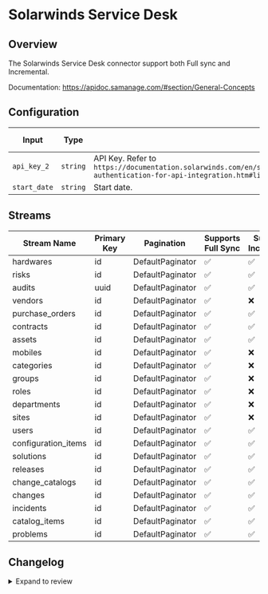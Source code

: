 # Solarwinds Service Desk
## Overview

The Solarwinds Service Desk connector support both Full sync and Incremental.

Documentation: https://apidoc.samanage.com/#section/General-Concepts

## Configuration

| Input | Type | Description | Default Value |
|-------|------|-------------|---------------|
| `api_key_2` | `string` | API Key. Refer to `https://documentation.solarwinds.com/en/success_center/swsd/content/completeguidetoswsd/token-authentication-for-api-integration.htm#link4` |  |
| `start_date` | `string` | Start date.  |  |

## Streams
| Stream Name | Primary Key | Pagination | Supports Full Sync | Supports Incremental |
|-------------|-------------|------------|---------------------|----------------------|
| hardwares | id | DefaultPaginator | ✅ |  ✅  |
| risks | id | DefaultPaginator | ✅ |  ✅  |
| audits | uuid | DefaultPaginator | ✅ |  ✅  |
| vendors | id | DefaultPaginator | ✅ |  ❌  |
| purchase_orders | id | DefaultPaginator | ✅ |  ✅  |
| contracts | id | DefaultPaginator | ✅ |  ✅  |
| assets | id | DefaultPaginator | ✅ |  ✅  |
| mobiles | id | DefaultPaginator | ✅ |  ❌  |
| categories | id | DefaultPaginator | ✅ |  ❌  |
| groups | id | DefaultPaginator | ✅ |  ❌  |
| roles | id | DefaultPaginator | ✅ |  ❌  |
| departments | id | DefaultPaginator | ✅ |  ❌  |
| sites | id | DefaultPaginator | ✅ |  ❌  |
| users | id | DefaultPaginator | ✅ |  ✅  |
| configuration_items | id | DefaultPaginator | ✅ |  ✅  |
| solutions | id | DefaultPaginator | ✅ |  ✅  |
| releases | id | DefaultPaginator | ✅ |  ✅  |
| change_catalogs | id | DefaultPaginator | ✅ |  ✅  |
| changes | id | DefaultPaginator | ✅ |  ✅  |
| incidents | id | DefaultPaginator | ✅ |  ✅  |
| catalog_items | id | DefaultPaginator | ✅ |  ✅  |
| problems | id | DefaultPaginator | ✅ |  ✅  |

## Changelog

<details>
  <summary>Expand to review</summary>

| Version          | Date              | Pull Request | Subject        |
|------------------|-------------------|--------------|----------------|
| 0.0.5 | 2024-12-14 | [49771](https://github.com/airbytehq/airbyte/pull/49771) | Update dependencies |
| 0.0.4 | 2024-12-12 | [49418](https://github.com/airbytehq/airbyte/pull/49418) | Update dependencies |
| 0.0.3 | 2024-12-11 | [49111](https://github.com/airbytehq/airbyte/pull/49111) | Starting with this version, the Docker image is now rootless. Please note that this and future versions will not be compatible with Airbyte versions earlier than 0.64 |
| 0.0.2 | 2024-10-29 | [47855](https://github.com/airbytehq/airbyte/pull/47855) | Update dependencies |
| 0.0.1 | 2024-10-10 | [46707](https://github.com/airbytehq/airbyte/pull/46707) | Initial release by [@gemsteam](https://github.com/gemsteam) via Connector Builder |

</details>
